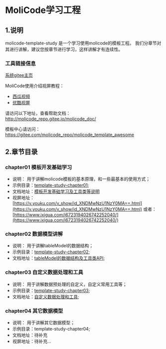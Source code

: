 # MoliCode学习工程

## 1.说明
molicode-template-study 是一个学习使用molicode的模板工程。
我们分章节对其进行讲解，建议您按章节进行学习，这样讲解才有连续性。


### 工具链接信息
[系统gitee主页](https://gitee.com/zhangshibin1987/molicode)

MoliCode使用介绍视屏教程：
* [西瓜视频](https://www.ixigua.com/i6721698395569783304/)
* [优酷视屏](https://v.youku.com/v_show/id_XNDMwMTg5ODQ3Mg==.html)

请访问以下地址，查看帮助文档： http://molicode_repo.gitee.io/molicode_doc/

模板中心请访问： https://gitee.com/molicode_repo/molicode_template_awesome


## 2.章节目录

### chapter01 模板开发基础学习  
* 说明： 用于讲解molicode模板的基本原理，和一些最基本的使用方式；
* 示例目录：[template-study-chapter01](./template-study-chapter01);
* 文档地址：[模板开发基础学习及工具类等说明](./template-study-chapter01/README.md)
* 视屏地址：[https://v.youku.com/v_show/id_XNDMwNzU1NzY0MA==.html](https://v.youku.com/v_show/id_XNDMwNzU1NzY0MA==.html)  或者：[https://www.ixigua.com/i6723194026742252040/](https://www.ixigua.com/i6723194026742252040/)
 
 
### chapter02 数据模型讲解
* 说明： 用于讲解tableModel的数据结构；
* 示例目录：[template-study-chapter02](template-study-chapter02);
* 文档地址：[tableModel的数据结构及工具类API](template-study-chapter02/README.md);


### chapter03 自定义数据处理和工具
* 说明： 用于讲解数据预处理的自定义，自定义常用工具等；
* 示例目录：[template-study-chapter03](template-study-chapter03);
* 文档地址：[自定义数据处理和工具](template-study-chapter03/README.md);


### chapter04 其它数据模型
* 说明： 用于讲解其它数据模型；
* 示例目录：template-study-chapter04;
* 文档地址：待补充
* 视屏地址：待补充...


